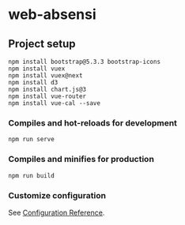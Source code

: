 # web-absensi

## Project setup
```
npm install bootstrap@5.3.3 bootstrap-icons
npm install vuex
npm install vuex@next
npm install d3
npm install chart.js@3
npm install vue-router
npm install vue-cal --save

```

### Compiles and hot-reloads for development
```
npm run serve
```

### Compiles and minifies for production
```
npm run build
```

### Customize configuration
See [Configuration Reference](https://cli.vuejs.org/config/).
